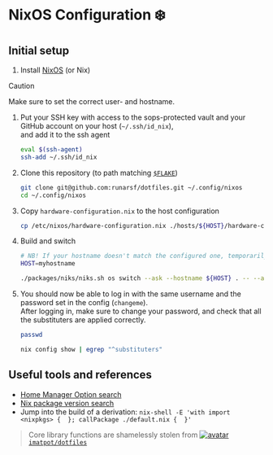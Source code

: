 # NixOS Configuration ❄️

## Initial setup

1. Install [NixOS](https://nixos.org/download.html) (or Nix)
  > [!CAUTION]
  > Make sure to set the correct user- and hostname.

1. Put your SSH key with access to the sops-protected vault and your GitHub account on your host (`~/.ssh/id_nix`),\
  and add it to the ssh agent
    ```bash
    eval $(ssh-agent)
    ssh-add ~/.ssh/id_nix
    ```

1. Clone this repository (to path matching [`$FLAKE`](./modules/users/development/nix.nix#L5))
    ```bash
    git clone git@github.com:runarsf/dotfiles.git ~/.config/nixos
    cd ~/.config/nixos
    ```

1. Copy `hardware-configuration.nix` to the host configuration
    ```bash
    cp /etc/nixos/hardware-configuration.nix ./hosts/${HOST}/hardware-configuration.nix
    ```

1. Build and switch
    ```bash
    # NB! If your hostname doesn't match the configured one, temporarily change it in the shell
    HOST=myhostname

    ./packages/niks/niks.sh os switch --ask --hostname ${HOST} . -- --accept-flake-config --extra-experimental-features 'flakes nix-command pipe-operator'
    ```

1. You should now be able to log in with the same username and the password set in the config (`changeme`).\
  After logging in, make sure to change your password, and check that all the substituters are applied correctly.
    ```bash
    passwd

    nix config show | egrep "^substituters"
    ```


## Useful tools and references

- [Home Manager Option search](https://home-manager-options.extranix.com/)
- [Nix package version search](https://lazamar.co.uk/nix-versions)
- Jump into the build of a derivation: `nix-shell -E 'with import <nixpkgs> {  }; callPackage ./default.nix {  }'`


> Core library functions are shamelessly stolen from [![avatar](https://images.weserv.nl/?url=avatars.githubusercontent.com/u/39416660?v=4&h=20&w=20&fit=cover&mask=circle&maxage=7d) `imatpot/dotfiles`](https://github.com/imatpot/dotfiles)
